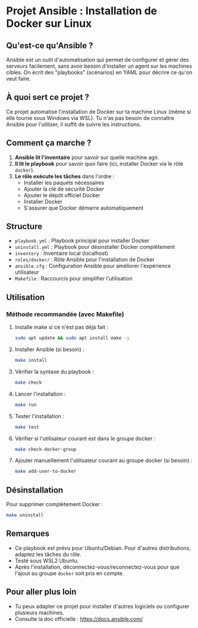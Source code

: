 # Projet Ansible : Installation de Docker sur Linux

## Qu'est-ce qu'Ansible ?
Ansible est un outil d'automatisation qui permet de configurer et gérer des serveurs facilement, sans avoir besoin d'installer un agent sur les machines cibles. On écrit des "playbooks" (scénarios) en YAML pour décrire ce qu'on veut faire.

## À quoi sert ce projet ?
Ce projet automatise l'installation de Docker sur ta machine Linux (même si elle tourne sous Windows via WSL). Tu n'as pas besoin de connaître Ansible pour l'utiliser, il suffit de suivre les instructions.

## Comment ça marche ?
1. **Ansible lit l'inventaire** pour savoir sur quelle machine agir.
2. **Il lit le playbook** pour savoir quoi faire (ici, installer Docker via le rôle `docker`).
3. **Le rôle exécute les tâches** dans l'ordre :
   - Installer les paquets nécessaires
   - Ajouter la clé de sécurité Docker
   - Ajouter le dépôt officiel Docker
   - Installer Docker
   - S'assurer que Docker démarre automatiquement

## Structure
- `playbook.yml` : Playbook principal pour installer Docker
- `uninstall.yml` : Playbook pour désinstaller Docker complètement
- `inventory` : Inventaire local (localhost)
- `roles/docker/` : Rôle Ansible pour l'installation de Docker
- `ansible.cfg` : Configuration Ansible pour améliorer l'expérience utilisateur
- `Makefile` : Raccourcis pour simplifier l'utilisation

## Utilisation

### Méthode recommandée (avec Makefile)
1. Installe make si ce n'est pas déjà fait :
   ```bash
   sudo apt update && sudo apt install make -y
   ```

2. Installer Ansible (si besoin) :
   ```bash
   make install
   ```

3. Vérifier la syntaxe du playbook :
   ```bash
   make check
   ```

4. Lancer l'installation :
   ```bash
   make run
   ```


5. Tester l'installation :
   ```bash
   make test
   ```

6. Vérifier si l'utilisateur courant est dans le groupe docker :
   ```bash
   make check-docker-group
   ```

7. Ajouter manuellement l'utilisateur courant au groupe docker (si besoin) :
   ```bash
   make add-user-to-docker
   ```

## Désinstallation
Pour supprimer complètement Docker :
```bash
make uninstall
```

## Remarques
- Ce playbook est prévu pour Ubuntu/Debian. Pour d'autres distributions, adaptez les tâches du rôle.
- Testé sous WSL2 Ubuntu.
- Après l'installation, déconnectez-vous/reconnectez-vous pour que l'ajout au groupe `docker` soit pris en compte.

## Pour aller plus loin
- Tu peux adapter ce projet pour installer d'autres logiciels ou configurer plusieurs machines.
- Consulte la doc officielle : https://docs.ansible.com/